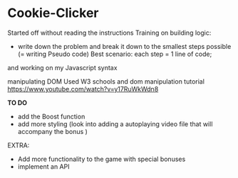 # Cookie-Clicker


Started off without reading the instructions
Training on building logic:
- write down the problem and break it down to the smallest steps possible 
  (= writing Pseudo code)
    Best scenario: each step = 1 line of code;



and working on my Javascript syntax

manipulating DOM
Used W3 schools and dom manipulation tutorial https://www.youtube.com/watch?v=y17RuWkWdn8


**TO DO**
- add the Boost function
- add more styling (look into adding a autoplaying video file that will accompany the bonus )

EXTRA:
- Add more functionality to the game with special bonuses
- implement an API

